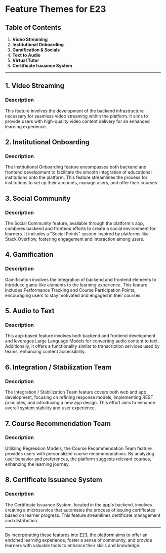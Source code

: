 # Feature Themes for E23

## Table of Contents

1. **Video Streaming**
2. **Institutional Onboarding** 
3. **Gamification & Socials** 
4. **Text to Audio** 
5. **Virtual Tutor** 
6. **Certificate Issuance System** 

---

## 1. Video Streaming
### Description
This feature involves the development of the backend infrastructure necessary for seamless video streaming within the platform. It aims to provide users with high-quality video content delivery for an enhanced learning experience.

## 2. Institutional Onboarding
### Description
The Institutional Onboarding feature encompasses both backend and frontend development to facilitate the smooth integration of educational institutions onto the platform. This feature streamlines the process for institutions to set up their accounts, manage users, and offer their courses.

## 3. Social Community
### Description
The Social Community feature, available through the platform's app, combines backend and frontend efforts to create a social environment for learners. It includes a "Social Points" system inspired by platforms like Stack Overflow, fostering engagement and interaction among users.

## 4. Gamification
### Description
Gamification involves the integration of backend and frontend elements to introduce game-like elements to the learning experience. This feature includes Performance Tracking and Course Participation Points, encouraging users to stay motivated and engaged in their courses.

## 5. Audio to Text
### Description
This app-based feature involves both backend and frontend development and leverages Large Language Models for converting audio content to text. Additionally, it offers a functionality similar to transcription services used by teams, enhancing content accessibility.

## 6. Integration / Stabilization Team
### Description
The Integration / Stabilization Team feature covers both web and app development, focusing on refining response models, implementing REST principles, and introducing a new app design. This effort aims to enhance overall system stability and user experience.

## 7. Course Recommendation Team
### Description
Utilizing Regression Models, the Course Recommendation Team feature provides users with personalized course recommendations. By analyzing user behavior and preferences, the platform suggests relevant courses, enhancing the learning journey.

## 8. Certificate Issuance System
### Description
The Certificate Issuance System, located in the app's backend, involves creating a microservice that automates the process of issuing certificates based on learner progress. This feature streamlines certificate management and distribution.

---

By incorporating these features into E23, the platform aims to offer an enriched learning experience, foster a sense of community, and provide learners with valuable tools to enhance their skills and knowledge.
